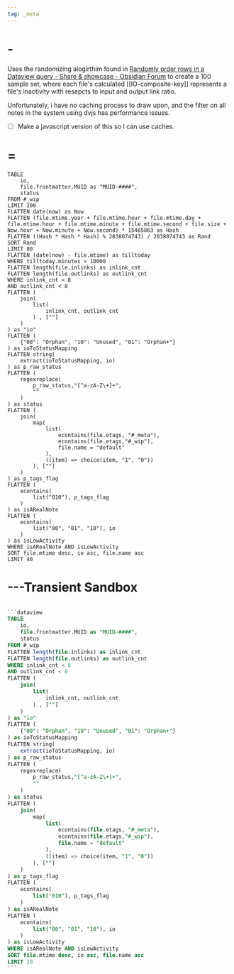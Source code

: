 ```yaml
---
tag: _meta
---
```


# -

Uses the randomizing alogirthim found in  [Randomly order rows in a Dataview query - Share & showcase - Obsidian Forum](https://forum.obsidian.md/t/randomly-order-rows-in-a-dataview-query/46989?u=oirammui) to create a 100 sample set, where each file's calculated [[IO-composite-key]] represents a file's inactivity with resepcts to input and output link ratio.

Unfortunately, i have no caching process to draw upon, and the filter on all notes in the system using dvjs has performance issues. 
- [ ] Make a javascript version of this so I can use caches.

# =

```dataview
TABLE 
	io, 
	file.frontmatter.MUID as "MUID-####", 
	status
FROM #_wip
LIMIT 200
FLATTEN date(now) as Now
FLATTEN (file.mtime.year + file.mtime.hour + file.mtime.day + file.mtime.hour + file.mtime.minute + file.mtime.second + file.size + Now.hour + Now.minute + Now.second) * 15485863 as Hash
FLATTEN ((Hash * Hash * Hash) % 2038074743) / 2038074743 as Rand 
SORT Rand
LIMIT 80
FLATTEN (date(now) - file.mtime) as tilltoday
WHERE tilltoday.minutes > 10000
FLATTEN length(file.inlinks) as inlink_cnt
FLATTEN length(file.outlinks) as outlink_cnt
WHERE inlink_cnt < 8
AND outlink_cnt < 8
FLATTEN (
	join(
		list(
			inlink_cnt, outlink_cnt
		) , [""] 
	) 
) as "io"
FLATTEN (
	{"00": "Orphan", "10": "Unused", "01": "Orphan+"}
) as ioToStatusMapping
FLATTEN string(
	extract(ioToStatusMapping, io)
) as p_raw_status
FLATTEN (
	regexreplace(
		p_raw_status,"[^a-zA-Z\+]+", 
		""
	)
) as status
FLATTEN (
	join(
		map(
			list(
				econtains(file.etags, "#_meta"), 
				econtains(file.etags,"#_wip"),
				file.name = "default"
			),
			((item) => choice(item, "1", "0"))
		), [""]
	)
) as p_tags_flag
FLATTEN (
	econtains(
		list("010"), p_tags_flag
	)
) as isARealNote
FLATTEN (
	econtains(
		list("00", "01", "10"), io
	)
) as isLowActivity
WHERE isARealNote AND isLowActivity
SORT file.mtime desc, io asc, file.name asc
LIMIT 40
```

# ---Transient Sandbox


~~~sql

```dataview
TABLE 
	io, 
	file.frontmatter.MUID as "MUID-####", 
	status
FROM #_wip
FLATTEN length(file.inlinks) as inlink_cnt
FLATTEN length(file.outlinks) as outlink_cnt
WHERE inlink_cnt < 8
AND outlink_cnt < 8
FLATTEN (
	join(
		list(
			inlink_cnt, outlink_cnt
		) , [""] 
	) 
) as "io"
FLATTEN (
	{"00": "Orphan", "10": "Unused", "01": "Orphan+"}
) as ioToStatusMapping
FLATTEN string(
	extract(ioToStatusMapping, io)
) as p_raw_status
FLATTEN (
	regexreplace(
		p_raw_status,"[^a-zA-Z\+]+", 
		""
	)
) as status
FLATTEN (
	join(
		map(
			list(
				econtains(file.etags, "#_meta"), 
				econtains(file.etags,"#_wip"),
				file.name = "default"
			),
			((item) => choice(item, "1", "0"))
		), [""]
	)
) as p_tags_flag
FLATTEN (
	econtains(
		list("010"), p_tags_flag
	)
) as isARealNote
FLATTEN (
	econtains(
		list("00", "01", "10"), io
	)
) as isLowActivity
WHERE isARealNote AND isLowActivity
SORT file.mtime desc, io asc, file.name asc
LIMIT 20
```
~~~